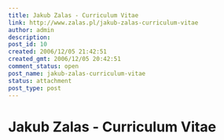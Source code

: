 ```yaml
---
title: Jakub Zalas - Curriculum Vitae
link: http://www.zalas.pl/jakub-zalas-curriculum-vitae
author: admin
description: 
post_id: 10
created: 2006/12/05 21:42:51
created_gmt: 2006/12/05 20:42:51
comment_status: open
post_name: jakub-zalas-curriculum-vitae
status: attachment
post_type: post
---
```


# Jakub Zalas - Curriculum Vitae

